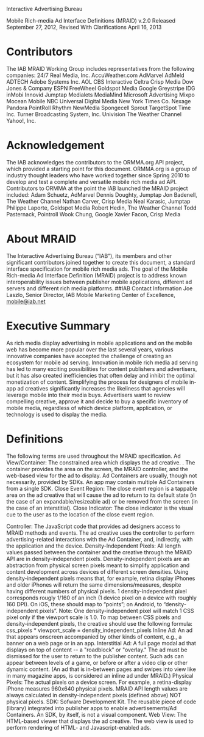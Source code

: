 
Interactive Advertising Bureau 

Mobile Rich-media Ad Interface Definitions (MRAID) v.2.0 
Released September 27, 2012, 
Revised With Clarifications April 16, 2013

#	Contributors
The IAB MRAID Working Group includes representatives from the following companies:
24/7 Real Media, Inc.
AccuWeather.com
AdMarvel
AdMeld
ADTECH
Adobe Systems Inc.
AOL
CBS Interactive
Celtra
Crisp Media
Dow Jones & Company
ESPN
FreeWheel
Goldspot Media
Google
Greystripe
IDG
inMobi
Innovid
Jumptap
Medialets
MediaMind
Microsoft Advertising
Mixpo
Mocean Mobile
NBC Universal Digital Media
New York Times Co.
Nexage
Pandora
PointRoll
Rhythm NewMedia
Spongecell
Sprout
TargetSpot
Time Inc.
Turner Broadcasting System, Inc.
Univision
The Weather Channel
Yahoo!, Inc.

#	Acknowledgement
The IAB acknowledges the contributors to the ORMMA.org API project, which provided a starting point for this document. ORMMA.org is a group of industry thought leaders who have worked together since Spring 2010 to develop and test a complete and versatile mobile rich media ad API. Contributors to ORMMA at the point the IAB launched the MRAID project included:
Adam Schuetz, AdMarvel
Dennis Doughty, Jumptap
Jon Badenell, The Weather Channel
Nathan Carver, Crisp Media
Neal Karasic, Jumptap
Philippe Laporte, Goldspot Media
Robert Hedin, The Weather Channel
Todd Pasternack, Pointroll
Wook Chung, Google
Xavier Facon, Crisp Media
#	About MRAID
The Interactive Advertising Bureau (“IAB”), its members and other significant contributors joined together to create this document, a standard interface specification for mobile rich media ads. The goal of the Mobile Rich-media Ad Interface Definition (MRAID) project is to address known interoperability issues between publisher mobile applications, different ad servers and different rich media platforms.
##IAB Contact Information
Joe Laszlo, Senior Director, IAB Mobile Marketing Center of Excellence, mobile@iab.net
#	Executive Summary
As rich media display advertising in mobile applications and on the mobile web has become more popular over the last several years, various innovative companies have accepted the challenge of creating an ecosystem for mobile ad serving. Innovation in mobile rich media ad serving has led to many exciting possibilities for content publishers and advertisers, but it has also created inefficiencies that often delay and inhibit the optimal monetization of content.
Simplifying the process for designers of mobile in-app ad creatives significantly increases the likeliness that agencies will leverage mobile into their media buys. Advertisers want to review compelling creative, approve it and decide to buy a specific inventory of mobile media, regardless of which device platform, application, or technology is used to display the media.
#	Definitions
The following terms are used throughout the MRAID specification.
Ad View/Container:  The constrained area which displays the ad creative. 
. The container provides the area on the screen, the MRAID controller, and the web-based view for the ad to display. Ad Containers are usually, though not necessarily, provided by SDKs. An app may contain multiple Ad Containers from a single SDK.
Close Event Region: The close event region is a tappable area on the ad creative that will cause the ad to return to its default state (in the case of an expandable/resizeable ad) or be removed from the screen (in the case of an interstitial).
Close Indicator: The close indicator is the visual cue to the user as to the location of the close event region.

Controller: The JavaScript code that provides ad designers access to MRAID methods and events. The ad creative uses the controller to perform advertising-related interactions with the Ad Container, and, indirectly, with the application and the device.
Density-Independent Pixels: All length values passed between the container and the creative through the MRAID API are in density-independent pixels.
Density-independent pixels are an abstraction from physical screen pixels meant to simplify application and content development across devices of different screen densities.
Using density-independent pixels means that, for example, retina display iPhones and older iPhones will return the same dimensions/measures, despite having different numbers of physical pixels. 1 density-independent pixel corresponds rougly 1/160 of an inch (1 device pixel on a device with roughly 160 DPI).
On iOS, these should map to “points”; on Android, to “density-independent pixels”.
Note: One density-independent pixel will match 1 CSS pixel only if the viewport scale is 1.0. To map between CSS pixels and density-independent pixels, the creative should use the following formula:
css_pixels * viewport_scale = density_independent_pixels
Inline Ad: An ad that appears onscreen accompanied by other kinds of content, e.g., a banner on a web page or in an app.
Interstitial Ad: A full page modal ad that displays on top of content -- a "roadblock" or "overlay." The ad must be dismissed for the user to return to the publisher content. Such ads can appear between levels of a game, or before or after a video clip or other dynamic content. (An ad that is in-between pages and swipes into view like in many magazine apps, is considered an inline ad under MRAID.)
Physical Pixels: The actual pixels on a device screen. For example, a retina-display iPhone measures 960x640 physical pixels. MRAID API length values are always calculated in density-independent pixels (defined above) NOT physical pixels.
SDK: Sofware Development Kit. The reusable piece of code (library) integrated into publisher apps to enable advertisements/Ad Containers. An SDK, by itself, is not a visual component.
Web View: The HTML-based viewer that displays the ad creative. The web view is used to perform rendering of HTML- and Javascript-enabled ads.